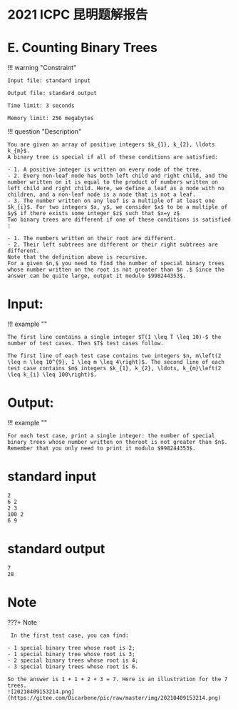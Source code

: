 # 2021 ICPC 昆明题解报告



#  E. Counting Binary Trees

!!! warning "Constraint"

    Input file: standard input
    
    Output file: standard output
    
    Time limit: 3 seconds
    
    Memory limit: 256 megabytes



!!! question "Description"


    You are given an array of positive integers $k_{1}, k_{2}, \ldots k_{m}$.
    A binary tree is special if all of these conditions are satisfied:
    
    - 1. A positive integer is written on every node of the tree.
    - 2. Every non-leaf node has both left child and right child, and the number written on it is equal to the product of numbers written on left child and right child. Here, we define a leaf as a node with no children, and a non-leaf node is a node that is not a leaf.
    - 3. The number written on any leaf is a multiple of at least one $k_{i}$. For two integers $x, y$, we consider $x$ to be a multiple of $y$ if there exists some integer $z$ such that $x=y z$
    Two binary trees are different if one of these conditions is satisfied :
    
    - 1. The numbers written on their root are different.
    - 2. Their left subtrees are different or their right subtrees are different.
    Note that the definition above is recursive.
    For a given $n,$ you need to find the number of special binary trees whose number written on the root is not greater than $n .$ Since the answer can be quite large, output it modulo $998244353$.


# Input:

!!! example ""

    The first line contains a single integer $T(1 \leq T \leq 10)-$ the number of test cases. Then $T$ test cases follow.
    
    The first line of each test case contains two integers $n, m\left(2 \leq n \leq 10^{9}, 1 \leq m \leq 4\right)$. The second line of each test case contains $m$ integers $k_{1}, k_{2}, \ldots, k_{m}\left(2 \leq k_{i} \leq 100\right)$.


# Output:
!!! example ""

    For each test case, print a single integer: the number of special binary trees whose number written on theroot is not greater than $n$. Remember that you only need to print it modulo $998244353$.

# standard input


```
2
6 2
2 3
100 2
6 9
```

# standard output

```
7
28
```

# Note

???+ Note

     In the first test case, you can find:
     
    - 1 special binary tree whose root is 2;
    - 1 special binary tree whose root is 3;
    - 2 special binary trees whose root is 4;
    - 3 special binary trees whose root is 6.
    
    So the answer is 1 + 1 + 2 + 3 = 7. Here is an illustration for the 7 trees.
    ![20210409153214.png](https://gitee.com/Dicarbene/pic/raw/master/img/20210409153214.png)
